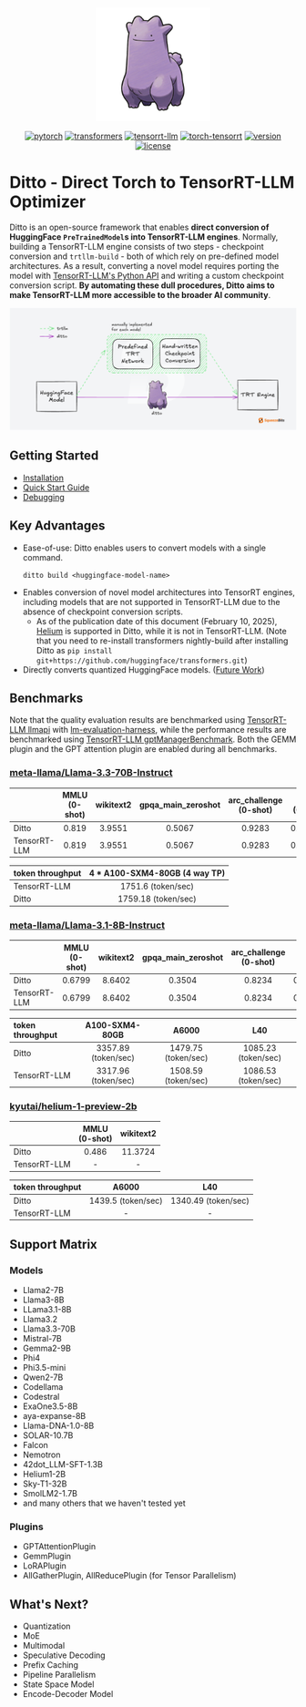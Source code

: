 <div align="center">

<img src="./docs/assets/ditto_logo.png" alt="Ditto logo" width="200" />

[![pytorch](https://img.shields.io/badge/pytorch-%3E%3D2.5%2C%3C2.6-blue)](https://pytorch.org/)
[![transformers](https://img.shields.io/badge/transformers-%3C%3D4.45.1%2C%3E%3D4.38.2-yellow)](https://huggingface.co/transformers/)
[![tensorrt-llm](https://img.shields.io/badge/tensorrt--llm-0.16.0-green)](https://developer.nvidia.com/blog/tag/tensorrt-llm/)
[![torch-tensorrt](https://img.shields.io/badge/torch--tensorrt-2.5.0-lightgreen)](https://pytorch.org/TensorRT)
[![version](https://img.shields.io/badge/version-0.1.0-purple)](#)
[![license](https://img.shields.io/badge/license-Apache%202-red)](./LICENSE)

<div align="left">

# Ditto - Direct Torch to TensorRT-LLM Optimizer

Ditto is an open-source framework that enables **direct conversion of HuggingFace `PreTrainedModel`s into TensorRT-LLM engines**. Normally, building a TensorRT-LLM engine consists of two steps - checkpoint conversion and `trtllm-build` - both of which rely on pre-defined model architectures. As a result, converting a novel model requires porting the model with [TensorRT-LLM's Python API](https://github.com/NVIDIA/TensorRT-LLM?tab=readme-ov-file#tensorrt-llm-overview) and writing a custom checkpoint conversion script. **By automating these dull procedures, Ditto aims to make TensorRT-LLM more accessible to the broader AI community**.

<div align="center">
<img src="./docs/assets/ditto_flow.png" alt="Ditto logo" width="800"/>
<div align="left">

## Getting Started
* [Installation](docs/GUIDE.md#a-installation)
* [Quick Start Guide](docs/GUIDE.md#b-quick-start-guide)
* [Debugging](docs/DEBUG.md)


## Key Advantages
- Ease-of-use: Ditto enables users to convert models with a single command.
  ```
  ditto build <huggingface-model-name>
  ```
- Enables conversion of novel model architectures into TensorRT engines, including models that are not supported in TensorRT-LLM due to the absence of checkpoint conversion scripts.
    - As of the publication date of this document (February 10, 2025), [Helium](https://huggingface.co/kyutai/helium-1-preview-2b) is supported in Ditto, while it is not in TensorRT-LLM. (Note that you need to re-install transformers nightly-build after installing Ditto as `pip install git+https://github.com/huggingface/transformers.git`)
- Directly converts quantized HuggingFace models. ([Future Work](#whats-next))

## Benchmarks

Note that the quality evaluation results are benchmarked using  [TensorRT-LLM llmapi](https://github.com/NVIDIA/TensorRT-LLM/tree/main/tensorrt_llm/llmapi) with [lm-evaluation-harness](https://github.com/EleutherAI/lm-evaluation-harness/tree/main), while the performance results are benchmarked using [TensorRT-LLM gptManagerBenchmark](https://github.com/NVIDIA/TensorRT-LLM/tree/main/benchmarks/cpp). Both the GEMM plugin and the GPT attention plugin are enabled during all benchmarks.


### [meta-llama/Llama-3.3-70B-Instruct](https://huggingface.co/meta-llama/Llama-3.3-70B-Instruct)
| | MMLU<br/>(0-shot) | wikitext2 | gpqa_main_zeroshot | arc_challenge<br/>(0-shot) |ifeval<br>(0-shot) |
| :--- | :---: | :---: | :---: | :---: | :---: |
| Ditto | 0.819 | 3.9551 | 0.5067 | 0.9283 | 0.915025 |
| TensorRT-LLM | 0.819 | 3.9551 | 0.5067 | 0.9283 | 0.915025 |

| token throughput | 4 * A100-SXM4-80GB (4 way TP) |
| :--- | :---: |
| TensorRT-LLM | 1751.6 (token/sec) |
| Ditto | 1759.18 (token/sec) |

### [meta-llama/Llama-3.1-8B-Instruct](https://huggingface.co/meta-llama/Llama-3.1-8B-Instruct)
| | MMLU<br/>(0-shot) | wikitext2 | gpqa_main_zeroshot | arc_challenge<br/>(0-shot) |ifeval<br>(0-shot) |
| :--- | :---: | :---: | :---: | :---: | :---: |
| Ditto | 0.6799 | 8.6402 | 0.3504 | 0.8234 | 0.8153 |
| TensorRT-LLM | 0.6799 | 8.6402 | 0.3504 | 0.8234 | 0.8153 |

| token throughput | A100-SXM4-80GB | A6000 | L40 |
| :--- | :---: | :---: | :---: |
| Ditto | 3357.89 (token/sec) | 1479.75 (token/sec) | 1085.23 (token/sec) |
| TensorRT-LLM | 3317.96 (token/sec) | 1508.59 (token/sec) | 1086.53 (token/sec) |

### [kyutai/helium-1-preview-2b](https://huggingface.co/kyutai/helium-1-preview-2b)
| | MMLU<br/>(0-shot) | wikitext2 |
| :--- | :---: | :---: |
| Ditto | 0.486 | 11.3724 |
| TensorRT-LLM | - | - |

| token throughput | A6000 | L40 |
| :--- | :---: | :---: |
| Ditto | 1439.5 (token/sec) | 1340.49 (token/sec) | 
| TensorRT-LLM | - | - | 


## Support Matrix

### Models
- Llama2-7B
- Llama3-8B
- LLama3.1-8B
- Llama3.2
- Llama3.3-70B
- Mistral-7B
- Gemma2-9B
- Phi4
- Phi3.5-mini
- Qwen2-7B
- Codellama
- Codestral
- ExaOne3.5-8B
- aya-expanse-8B
- Llama-DNA-1.0-8B
- SOLAR-10.7B
- Falcon
- Nemotron
- 42dot_LLM-SFT-1.3B
- Helium1-2B
- Sky-T1-32B
- SmolLM2-1.7B
- and many others that we haven't tested yet

### Plugins
- GPTAttentionPlugin
- GemmPlugin
- LoRAPlugin
- AllGatherPlugin, AllReducePlugin (for Tensor Parallelism)

## What's Next?
- Quantization
- MoE
- Multimodal
- Speculative Decoding
- Prefix Caching
- Pipeline Parallelism
- State Space Model
- Encode-Decoder Model
